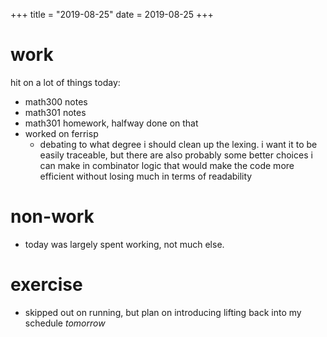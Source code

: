 +++
title = "2019-08-25"
date = 2019-08-25
+++

# work
hit on a lot of things today:
- math300 notes
- math301 notes
- math301 homework, halfway done on that
- worked on ferrisp
  - debating to what degree i should clean up the lexing. i want it to be
    easily traceable, but there are also probably some better choices i can
    make in combinator logic that would make the code more efficient without
    losing much in terms of readability

# non-work
- today was largely spent working, not much else.

# exercise
- skipped out on running, but plan on introducing lifting back into my schedule *tomorrow*
